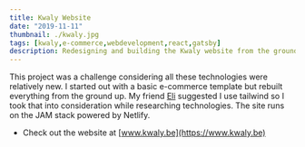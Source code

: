 ```yaml
---
title: Kwaly Website
date: "2019-11-11"
thumbnail: ./kwaly.jpg
tags: [kwaly,e-commerce,webdevelopment,react,gatsby]
description: Redesigning and building the Kwaly website from the ground up using Gatsby, React and Netlify
---
```


This project was a challenge considering all these technologies were relatively new. I started out with a basic e-commerce template but rebuilt everything from the ground up. My friend [Eli](https://ecolpaert.com/) suggested I use tailwind so I took that into consideration while researching technologies. The site runs on the JAM stack powered by Netlify.

* Check out the website at [www.kwaly.be](https://www.kwaly.be) 